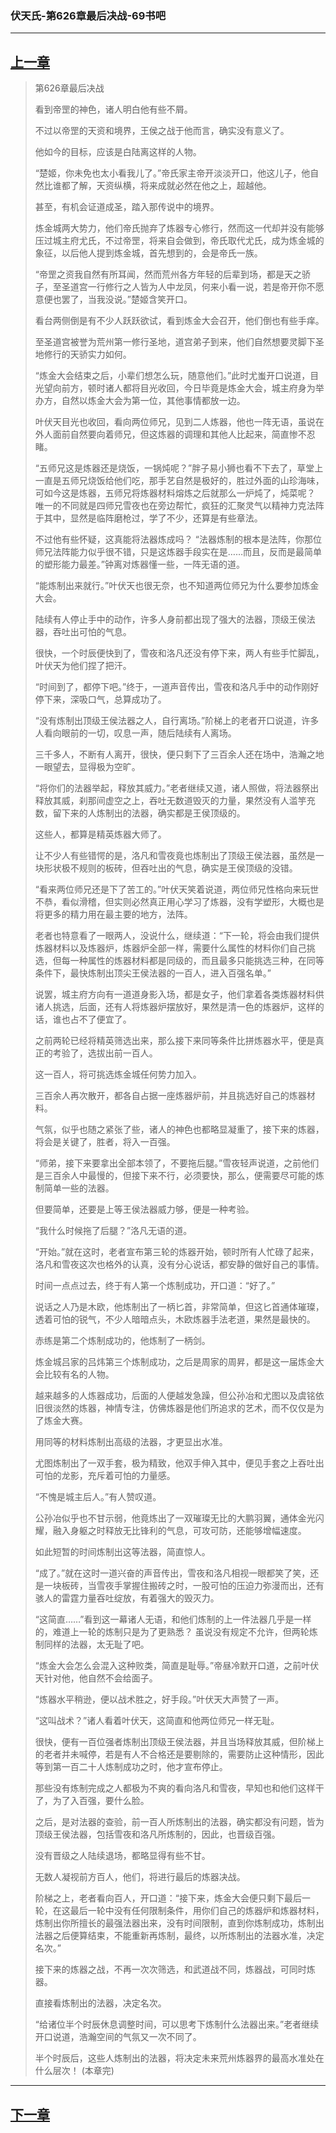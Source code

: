 ### 伏天氏-第626章最后决战-69书吧

--------
[上一章](./81ba888dcb1b381f1a61ecb16621be4a.md)
--------


>
>
>
>第626章最后决战
>
>看到帝罡的神色，诸人明白他有些不屑。
>
>不过以帝罡的天资和境界，王侯之战于他而言，确实没有意义了。
>
>他如今的目标，应该是白陆离这样的人物。
>
>“楚姬，你未免也太小看我儿了。”帝氏家主帝开淡淡开口，他这儿子，他自然比谁都了解，天资纵横，将来成就必然在他之上，超越他。
>
>甚至，有机会证道成圣，踏入那传说中的境界。
>
>炼金城两大势力，他们帝氏抛弃了炼器专心修行，然而这一代却并没有能够压过城主府尤氏，不过帝罡，将来自会做到，帝氏取代尤氏，成为炼金城的象征，以后他人提到炼金城，首先想到的，会是帝氏一族。
>
>“帝罡之资我自然有所耳闻，然而荒州各方年轻的后辈到场，都是天之骄子，至圣道宫一行修行之人皆为人中龙凤，何来小看一说，若是帝开你不愿意便也罢了，当我没说。”楚姬含笑开口。
>
>看台两侧倒是有不少人跃跃欲试，看到炼金大会召开，他们倒也有些手痒。
>
>至圣道宫被誉为荒州第一修行圣地，道宫弟子到来，他们自然想要灵脚下圣地修行的天骄实力如何。
>
>“炼金大会结束之后，小辈们想怎么玩，随意他们。”此时尤蚩开口说道，目光望向前方，顿时诸人都将目光收回，今日毕竟是炼金大会，城主府身为举办方，自然以炼金大会为第一位，其他事情都放一边。
>
>叶伏天目光也收回，看向两位师兄，见到二人炼器，他也一阵无语，虽说在外人面前自然要向着师兄，但这炼器的调理和其他人比起来，简直惨不忍睹。
>
>“五师兄这是炼器还是烧饭，一锅炖呢？”胖子易小狮也看不下去了，草堂上一直是五师兄烧饭给他们吃，那手艺自然是极好的，胜过外面的山珍海味，可如今这是炼器，五师兄将炼器材料熔炼之后就那么一炉炖了，炖菜呢？
>唯一的不同就是四师兄雪夜也在旁边帮忙，疯狂的汇聚灵气以精神力克法阵于其中，显然是临阵磨枪过，学了不少，还算是有些章法。
>
>不过他有些怀疑，这真能将法器炼成吗？
>“法器炼制的根本是法阵，你那位师兄法阵能力似乎很不错，只是这炼器手段实在是……而且，反而是最简单的塑形能力最差。”钟离对炼器懂一些，一阵无语的道。
>
>“能炼制出来就行。”叶伏天也很无奈，也不知道两位师兄为什么要参加炼金大会。
>
>陆续有人停止手中的动作，许多人身前都出现了强大的法器，顶级王侯法器，吞吐出可怕的气息。
>
>很快，一个时辰便快到了，雪夜和洛凡还没有停下来，两人有些手忙脚乱，叶伏天为他们捏了把汗。
>
>“时间到了，都停下吧。”终于，一道声音传出，雪夜和洛凡手中的动作刚好停下来，深吸口气，总算成功了。
>
>“没有炼制出顶级王侯法器之人，自行离场。”阶梯上的老者开口说道，许多人看向眼前的一切，叹息一声，随后陆续有人离场。
>
>三千多人，不断有人离开，很快，便只剩下了三百余人还在场中，浩瀚之地一眼望去，显得极为空旷。
>
>“将你们的法器举起，释放其威力。”老者继续又道，诸人照做，将法器祭出释放其威，刹那间虚空之上，吞吐无数道毁灭的力量，果然没有人滥竽充数，留下来的人炼制出的法器，确实都是王侯顶级的。
>
>这些人，都算是精英炼器大师了。
>
>让不少人有些错愕的是，洛凡和雪夜竟也炼制出了顶级王侯法器，虽然是一块形状极不规则的板砖，但吞吐出的气息，确实是王侯顶级的没错。
>
>“看来两位师兄还是下了苦工的。”叶伏天笑着说道，两位师兄性格向来玩世不恭，看似滑稽，但实则必然真正用心学习了炼器，没有学塑形，大概也是将更多的精力用在最主要的地方，法阵。
>
>老者也特意看了一眼两人，没说什么，继续道：“下一轮，将会由我们提供炼器材料以及炼器炉，炼器炉全部一样，需要什么属性的材料你们自己挑选，但每一种属性的炼器材料都是同级的，而且最多只能挑选三种，在同等条件下，最快炼制出顶尖王侯法器的一百人，进入百强名单。”
>
>说罢，城主府方向有一道道身影入场，都是女子，他们拿着各类炼器材料供诸人挑选，后面，还有人将炼器炉摆放好，果然是清一色的炼器炉，这样的话，谁也占不了便宜了。
>
>之前两轮已经将精英筛选出来，那么接下来同等条件比拼炼器水平，便是真正的考验了，选拔出前一百人。
>
>这一百人，将可挑选炼金城任何势力加入。
>
>三百余人再次散开，都各自占据一座炼器炉前，并且挑选好自己的炼器材料。
>
>气氛，似乎也随之紧张了些，诸人的神色也都略显凝重了，接下来的炼器，将会是关键了，胜者，将入一百强。
>
>“师弟，接下来要拿出全部本领了，不要拖后腿。”雪夜轻声说道，之前他们是三百余人中最慢的，但接下来不行，必须要快，那么，便需要尽可能的炼制简单一些的法器。
>
>但要简单，还要是上等王侯法器威力够，便是一种考验。
>
>“我什么时候拖了后腿？”洛凡无语的道。
>
>“开始。”就在这时，老者宣布第三轮的炼器开始，顿时所有人忙碌了起来，洛凡和雪夜这次也格外的认真，没有分心说话，都安静的做好自己的事情。
>
>时间一点点过去，终于有人第一个炼制成功，开口道：“好了。”
>
>说话之人乃是木欧，他炼制出了一柄匕首，非常简单，但这匕首通体璀璨，透着可怕的锐气，不少人暗暗点头，木欧炼器手法老道，果然是最快的。
>
>赤练是第二个炼制成功的，他炼制了一柄剑。
>
>炼金城吕家的吕炜第三个炼制成功，之后是周家的周昇，都是这一届炼金大会比较有名的人物。
>
>越来越多的人炼器成功，后面的人便越发急躁，但公孙冶和尤图以及虞铭依旧很淡然的炼器，神情专注，仿佛炼器是他们所追求的艺术，而不仅仅是为了炼金大赛。
>
>用同等的材料炼制出高级的法器，才更显出水准。
>
>尤图炼制出了一双手套，极为精致，他双手伸入其中，便见手套之上吞吐出可怕的龙影，充斥着可怕的力量感。
>
>“不愧是城主后人。”有人赞叹道。
>
>公孙冶似乎也不甘示弱，他竟炼出了一双璀璨无比的大鹏羽翼，通体金光闪耀，融入身躯之时释放无比锋利的气息，可攻可防，还能够增幅速度。
>
>如此短暂的时间炼制出这等法器，简直惊人。
>
>“成了。”就在这时一道兴奋的声音传出，雪夜和洛凡相视一眼都笑了笑，还是一块板砖，当雪夜手掌握住搬砖之时，一股可怕的压迫力弥漫而出，还有骇人的雷霆力量吞吐绽放，有着强大的毁灭力。
>
>“这简直……”看到这一幕诸人无语，和他们炼制的上一件法器几乎是一样的，难道上一轮的炼制只是为了更熟悉？
>虽说没有规定不允许，但两轮炼制同样的法器，太无耻了吧。
>
>“炼金大会怎么会混入这种败类，简直是耻辱。”帝昼冷默开口道，之前叶伏天针对他，他自然不会给面子。
>
>“炼器水平稍逊，便以战术胜之，好手段。”叶伏天大声赞了一声。
>
>“这叫战术？”诸人看着叶伏天，这简直和他两位师兄一样无耻。
>
>很快，便有一百位强者炼制出顶级王侯法器，并且当场释放其威，但阶梯上的老者并未喊停，若是有人不合格还是要剔除的，需要防止这种情形，因此等到第一百二十人炼制成功之时，他才宣布停止。
>
>那些没有炼制完成之人都极为不爽的看向洛凡和雪夜，早知也和他们这样干了，为了入百强，要什么脸。
>
>之后，是对法器的查验，前一百人所炼制出的法器，确实都没有问题，皆为顶级王侯法器，包括雪夜和洛凡所炼制的，因此，也晋级百强。
>
>没有晋级之人陆续退场，都略显得有些不甘。
>
>无数人凝视前方百人，他们，将进行最后的炼器决战。
>
>阶梯之上，老者看向百人，开口道：“接下来，炼金大会便只剩下最后一轮，在这最后一轮中没有任何限制条件，用你们自己的炼器炉和炼器材料，炼制出你所擅长的最强法器出来，没有时间限制，直到你炼制成功，炼制出法器之后便算结束，不能重新再炼制，最终，以所炼制出的法器水准，决定名次。”
>
>接下来的炼器之战，不再一次次筛选，和武道战不同，炼器战，可同时炼器。
>
>直接看炼制出的法器，决定名次。
>
>“给诸位半个时辰休息调整时间，可以思考下炼制什么法器出来。”老者继续开口说道，浩瀚空间的气氛又一次不同了。
>
>半个时辰后，这些人炼制出的法器，将决定未来荒州炼器界的最高水准处在什么层次！
>(本章完)
>
>

--------
[下一章](./01365ea58fe04a01df07d59be724b357.md)
--------
